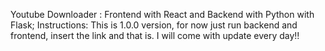 Youtube Downloader : Frontend with React and Backend with Python with Flask;
Instructions: This is 1.0.0 version, for now just run backend and frontend, insert the link and that is. I will come with update every day!!

